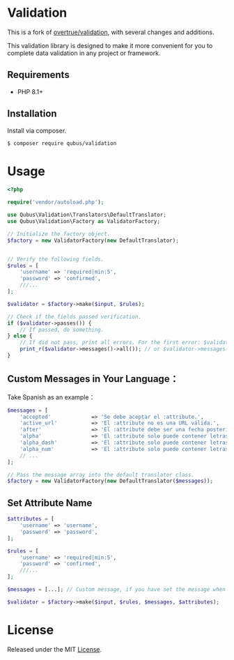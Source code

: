 Validation
==========

This is a fork of [overtrue/validation](https://github.com/overtrue/validation), with several changes and additions.

This validation library is designed to make it more convenient for you to complete data validation in any project or framework.

## Requirements
* PHP 8.1+

## Installation

Install via composer.

```bash
$ composer require qubus/validation
```

# Usage

```php
<?php

require('vendor/autoload.php');

use Qubus\Validation\Translators\DefaultTranslator;
use Qubus\Validation\Factory as ValidatorFactory;

// Initialize the factory object.
$factory = new ValidatorFactory(new DefaultTranslator);


// Verify the following fields.
$rules = [
    'username' => 'required|min:5',
    'password' => 'confirmed',
    ///...
];

$validator = $factory->make($input, $rules);

// Check if the fields passed verification.
if ($validator->passes()) {
    // If passed, do something.
} else {
    // If did not pass, print all errors. For the first error: $validator->messages()->first()
    print_r($validator->messages()->all()); // or $validator->messages()->first() or $validator->errors()
}

```

## Custom Messages in Your Language：

Take Spanish as an example：

```php
$messages = [
    'accepted'             => 'Se debe aceptar el :attribute.',
    'active_url'           => 'El :attribute no es una URL válida.',
    'after'                => 'El :attribute debe ser una fecha posterior a :date.',
    'alpha'                => 'El :attribute solo puede contener letras.',
    'alpha_dash'           => 'El :attribute solo puede contener letras, números y guiones.',
    'alpha_num'            => 'El :attribute solo puede contener letras y números.',
    // ...
];

// Pass the message array into the default translator class.
$factory = new ValidatorFactory(new DefaultTranslator($messages));

```

## Set Attribute Name

```php
$attributes = [
    'username' => 'username',
    'password' => 'password',
];

$rules = [
    'username' => 'required|min:5',
    'password' => 'confirmed',
    ///...
];

$messages = [...]; // Custom message, if you have set the message when initializing the factory, just leave it blank.

$validator = $factory->make($input, $rules, $messages, $attributes);
```

# License
Released under the MIT [License](https://opensource.org/licenses/MIT).
